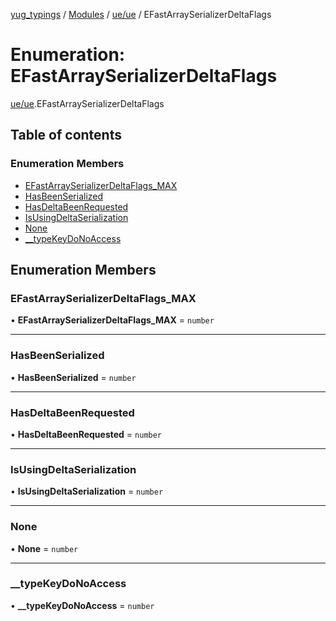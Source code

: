[yug_typings](../README.md) / [Modules](../modules.md) / [ue/ue](../modules/ue_ue.md) / EFastArraySerializerDeltaFlags

# Enumeration: EFastArraySerializerDeltaFlags

[ue/ue](../modules/ue_ue.md).EFastArraySerializerDeltaFlags

## Table of contents

### Enumeration Members

- [EFastArraySerializerDeltaFlags\_MAX](ue_ue.EFastArraySerializerDeltaFlags.md#efastarrayserializerdeltaflags_max)
- [HasBeenSerialized](ue_ue.EFastArraySerializerDeltaFlags.md#hasbeenserialized)
- [HasDeltaBeenRequested](ue_ue.EFastArraySerializerDeltaFlags.md#hasdeltabeenrequested)
- [IsUsingDeltaSerialization](ue_ue.EFastArraySerializerDeltaFlags.md#isusingdeltaserialization)
- [None](ue_ue.EFastArraySerializerDeltaFlags.md#none)
- [\_\_typeKeyDoNoAccess](ue_ue.EFastArraySerializerDeltaFlags.md#__typekeydonoaccess)

## Enumeration Members

### EFastArraySerializerDeltaFlags\_MAX

• **EFastArraySerializerDeltaFlags\_MAX** = `number`

___

### HasBeenSerialized

• **HasBeenSerialized** = `number`

___

### HasDeltaBeenRequested

• **HasDeltaBeenRequested** = `number`

___

### IsUsingDeltaSerialization

• **IsUsingDeltaSerialization** = `number`

___

### None

• **None** = `number`

___

### \_\_typeKeyDoNoAccess

• **\_\_typeKeyDoNoAccess** = `number`
